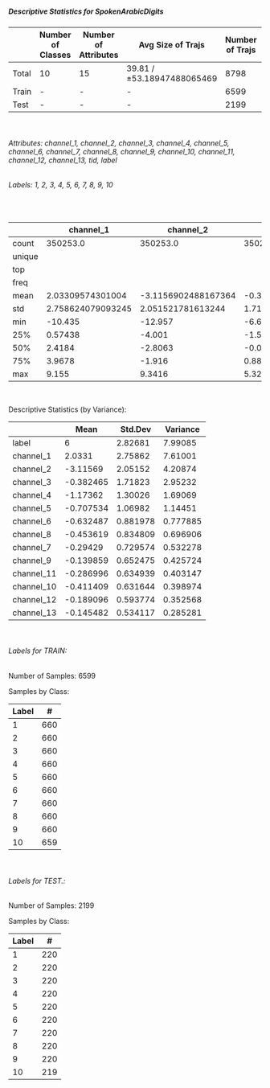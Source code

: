 ##### Descriptive Statistics for SpokenArabicDigits


|       |   Number of Classes |   Number of Attributes |          Avg Size of Trajs |   Number of Trajs | Hold-out   |   Number of Points |   Longest Size |   Shortest Size |
|-------|---------------------|------------------------|----------------------------|-------------------|------------|--------------------|----------------|-----------------|
| Total | 10                  | 15                     | 39.81 / ±53.18947488065469 | 8798              | 100%       |             350253 |             93 |               7 |
| Train | -                   | -                      | -                          | 6599              | 75.01%     |             263224 |             93 |               4 |
| Test  | -                   | -                      | -                          | 2199              | 24.99%     |              87029 |             83 |               7 |

&nbsp;

###### Attributes: channel_1, channel_2, channel_3, channel_4, channel_5, channel_6, channel_7, channel_8, channel_9, channel_10, channel_11, channel_12, channel_13, tid, label


###### Labels: 1, 2, 3, 4, 5, 6, 7, 8, 9, 10

&nbsp;

|        | channel_1         | channel_2           | channel_3            | channel_4           | channel_5           | channel_6           | channel_7            | channel_8            | channel_9            | channel_10          | channel_11          | channel_12           | channel_13           | label   |
|--------|-------------------|---------------------|----------------------|---------------------|---------------------|---------------------|----------------------|----------------------|----------------------|---------------------|---------------------|----------------------|----------------------|---------|
| count  | 350253.0          | 350253.0            | 350253.0             | 350253.0            | 350253.0            | 350253.0            | 350253.0             | 350253.0             | 350253.0             | 350253.0            | 350253.0            | 350253.0             | 350253.0             | 350253  |
| unique |                   |                     |                      |                     |                     |                     |                      |                      |                      |                     |                     |                      |                      | 10      |
| top    |                   |                     |                      |                     |                     |                     |                      |                      |                      |                     |                     |                      |                      | 9       |
| freq   |                   |                     |                      |                     |                     |                     |                      |                      |                      |                     |                     |                      |                      | 44005   |
| mean   | 2.03309574301004  | -3.1156902488167364 | -0.38246511060000127 | -1.1736160915885727 | -0.7075340180896773 | -0.6324871386439948 | -0.29428956743452955 | -0.45361949089120235 | -0.13985860354774113 | -0.4114092507416494 | -0.2869962340062275 | -0.18909604965675228 | -0.14548235022317846 |         |
| std    | 2.758624079093245 | 2.051521781613244   | 1.7182320875641732   | 1.3002646191739382  | 1.069816234989562   | 0.8819779456981345  | 0.7295741407075542   | 0.8348090243374022   | 0.6524753212962062   | 0.6316438627678994  | 0.6349385584661097  | 0.5937740621418026   | 0.5341169356840172   |         |
| min    | -10.435           | -12.957             | -6.6615              | -5.7203             | -5.4937             | -4.1623             | -3.3594              | -3.4779              | -3.3532              | -2.7453             | -3.1614             | -3.1835              | -2.3828              |         |
| 25%    | 0.57438           | -4.001              | -1.5923              | -2.1938             | -1.438              | -1.2547             | -0.79578             | -1.0186              | -0.56979             | -0.86606            | -0.7229             | -0.59101             | -0.50881             |         |
| 50%    | 2.4184            | -2.8063             | -0.084937            | -1.1543             | -0.70788            | -0.60378            | -0.2968              | -0.41647             | -0.092138            | -0.41732            | -0.31137            | -0.17704             | -0.15009             |         |
| 75%    | 3.9678            | -1.916              | 0.88944              | -0.12565            | 0.035978            | 0.0078332           | 0.21763              | 0.15696              | 0.32882              | 0.062114            | 0.13266             | 0.21937              | 0.20717              |         |
| max    | 9.155             | 9.3416              | 5.3247               | 4.5014              | 3.6627              | 3.2855              | 2.8646               | 2.9965               | 2.5147               | 2.0768              | 3.0774              | 2.7487               | 2.971                |         |

&nbsp;

Descriptive Statistics (by Variance): 


|            |      Mean |   Std.Dev |   Variance |
|------------|-----------|-----------|------------|
| label      |  6        |  2.82681  |   7.99085  |
| channel_1  |  2.0331   |  2.75862  |   7.61001  |
| channel_2  | -3.11569  |  2.05152  |   4.20874  |
| channel_3  | -0.382465 |  1.71823  |   2.95232  |
| channel_4  | -1.17362  |  1.30026  |   1.69069  |
| channel_5  | -0.707534 |  1.06982  |   1.14451  |
| channel_6  | -0.632487 |  0.881978 |   0.777885 |
| channel_8  | -0.453619 |  0.834809 |   0.696906 |
| channel_7  | -0.29429  |  0.729574 |   0.532278 |
| channel_9  | -0.139859 |  0.652475 |   0.425724 |
| channel_11 | -0.286996 |  0.634939 |   0.403147 |
| channel_10 | -0.411409 |  0.631644 |   0.398974 |
| channel_12 | -0.189096 |  0.593774 |   0.352568 |
| channel_13 | -0.145482 |  0.534117 |   0.285281 |

&nbsp;

###### Labels for TRAIN:


Number of Samples: 6599
Samples by Class:
|   Label |   # |
|---------|-----|
|       1 | 660 |
|       2 | 660 |
|       3 | 660 |
|       4 | 660 |
|       5 | 660 |
|       6 | 660 |
|       7 | 660 |
|       8 | 660 |
|       9 | 660 |
|      10 | 659 |

&nbsp;

###### Labels for TEST.:


Number of Samples: 2199
Samples by Class:
|   Label |   # |
|---------|-----|
|       1 | 220 |
|       2 | 220 |
|       3 | 220 |
|       4 | 220 |
|       5 | 220 |
|       6 | 220 |
|       7 | 220 |
|       8 | 220 |
|       9 | 220 |
|      10 | 219 |